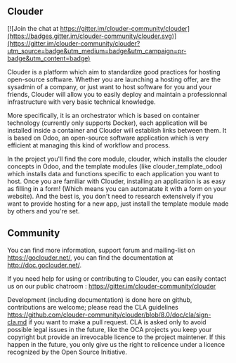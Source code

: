 Clouder
-------

[![Join the chat at https://gitter.im/clouder-community/clouder](https://badges.gitter.im/clouder-community/clouder.svg)](https://gitter.im/clouder-community/clouder?utm_source=badge&utm_medium=badge&utm_campaign=pr-badge&utm_content=badge)

Clouder is a platform which aim to standardize good practices for hosting open-source software. Whether you are launching a hosting offer, are the sysadmin of a company, or just want to host software for you and your friends, Clouder will allow you to easily deploy and maintain a professionnal infrastructure with very basic technical knowledge.

More specifically, it is an orchestrator which is based on container technology (currently only supports Docker), each application will be installed inside a container and Clouder will establish links between them. It is based on Odoo, an open-source software application which is very efficient at managing this kind of workflow and process.

In the project you'll find the core module, clouder, which installs the clouder concepts in Odoo, and the template modules (like clouder_template_odoo) which installs data and functions specific to each application you want to host. Once you are familiar with Clouder, installing an application is as easy as filling in a form! (Which means you can automatate it with a form on your website).
And the best is, you don't need to research extensively if you want to provide hosting for a new app, just install the template module made by others and you're set.


Community
---------

You can find more information, support forum and mailing-list on https://goclouder.net/, you can find the documentation at http://doc.goclouder.net/.

If you need help for using or contributing to Clouder, you can easily contact us on our public chatroom : https://gitter.im/clouder-community/clouder

Development (including documentation) is done here on github, contributions are welcome; please read the CLA guidelines https://github.com/clouder-community/clouder/blob/8.0/doc/cla/sign-cla.md if you want to make a pull request. 
CLA is asked only to avoid possible legal issues in the future, like the OCA projects you keep your copyright but provide an irrevocable licence to the project maintener. If this happen in the future, you only give us the right to relicence under a licence recognized by the Open Source Initiative.

